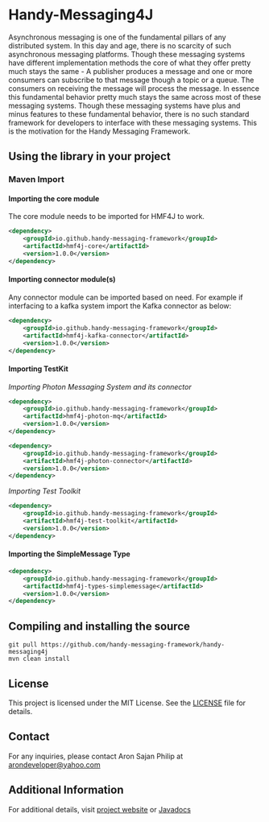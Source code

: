 # Handy-Messaging4J
Asynchronous messaging is one of the fundamental pillars of any distributed system. In this day and age, there is no scarcity of such asynchronous messaging platforms. Though these messaging systems have different implementation methods the core of what they offer pretty much stays the same - A publisher produces a message and one or more consumers can subscribe to that message though a topic or a queue. The consumers on receiving the message will process the message. In essence this fundamental behavior pretty much stays the same across most of these messaging systems. Though these messaging systems have plus and minus features to these fundamental behavior, there is no such standard framework for developers to interface with these messaging systems. This is the motivation for the Handy Messaging Framework.


## Using the library in your project

### Maven Import

#### Importing the core module
The core module needs to be imported for HMF4J to work. 
```xml
<dependency>
    <groupId>io.github.handy-messaging-framework</groupId>
    <artifactId>hmf4j-core</artifactId>
    <version>1.0.0</version>
</dependency>
```

#### Importing connector module(s)
Any connector module can be imported based on need. For example if interfacing to a kafka system import the Kafka connector as below:
```xml
<dependency>
    <groupId>io.github.handy-messaging-framework</groupId>
    <artifactId>hmf4j-kafka-connector</artifactId>
    <version>1.0.0</version>
</dependency>
```

#### Importing TestKit

*Importing Photon Messaging System and its connector*

```xml
<dependency>
    <groupId>io.github.handy-messaging-framework</groupId>
    <artifactId>hmf4j-photon-mq</artifactId>
    <version>1.0.0</version>
</dependency>
```

```xml
<dependency>
    <groupId>io.github.handy-messaging-framework</groupId>
    <artifactId>hmf4j-photon-connector</artifactId>
    <version>1.0.0</version>
</dependency>
```

*Importing Test Toolkit*

```xml
<dependency>
    <groupId>io.github.handy-messaging-framework</groupId>
    <artifactId>hmf4j-test-toolkit</artifactId>
    <version>1.0.0</version>
</dependency>
```

#### Importing the SimpleMessage Type

```xml
<dependency>
    <groupId>io.github.handy-messaging-framework</groupId>
    <artifactId>hmf4j-types-simplemessage</artifactId>
    <version>1.0.0</version>
</dependency>
```

## Compiling and installing the source
```shell
git pull https://github.com/handy-messaging-framework/handy-messaging4j
mvn clean install
```

## License
This project is licensed under the MIT License. See the [LICENSE](/LICENSE.md) file for details.

## Contact
For any inquiries, please contact Aron Sajan Philip at [arondeveloper@yahoo.com](mailto:arondeveloper@yahoo.com)

## Additional Information

For additional details, visit [project website]() or [Javadocs]()

